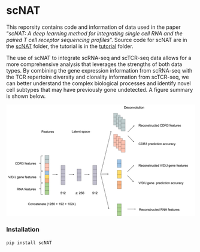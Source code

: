 # scNAT

This reporsity contains code and information of data used in the paper “*scNAT: A deep learning method for integrating single cell RNA and the paired T cell receptor sequencing profiles*”. Source code for scNAT are in the [scNAT](https://github.com/biqing-zhu/scNAT/tree/main/scNAT) folder, the tutorial is in the [tutorial](https://github.com/biqing-zhu/scNAT/tree/main/scNAT/tutorials) folder.

The use of scNAT to integrate scRNA-seq and scTCR-seq data allows for a more comprehensive analysis that leverages the strengths of both data types. By combining the gene expression information from scRNA-seq with the TCR repertoire diversity and clonality information from scTCR-seq, we can better understand the complex biological processes and identify novel cell subtypes that may have previously gone undetected. A figure summary is shown below.

![alt text](https://github.com/biqing-zhu/scNAT/blob/main/images/workflow.png)

### Installation

```
pip install scNAT
```
